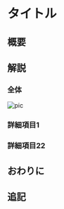 <!-- NeosVR Techbook-->

# タイトル

## 概要



## 解説

### 全体
![pic](URL "pic")

### 詳細項目1

### 詳細項目22

## おわりに

## 追記